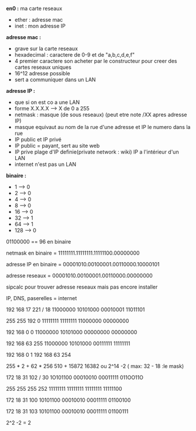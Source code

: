 **en0 :** ma carte reseaux

* ether : adresse mac
* inet : mon adresse IP 

**adresse mac :**

* grave sur la carte reseaux 
* hexadecimal : caractere de 0-9 et de "a,b,c,d,e,f"
* 4 premier caractere son acheter par le constructeur pour creer des cartes reseaux uniques
* 16^12 adresse possible 
* sert a communiquer dans un LAN

**adresse IP :**
 
 * que si on est co a une LAN
 * forme X.X.X.X --> X de 0 a 255
 * netmask : masque (de sous reseaux) (peut etre note /XX apres adresse IP)
 * masque equivaut au nom de la rue d'une adresse et IP le numero dans la rue 
 * IP public et IP privé
 * IP public = payant, sert au site web 
 * IP prive plage d'IP definie(private network : wiki) IP a l'intérieur d'un LAN
 * internet n'est pas un LAN 
 

 **binaire :**
 * 1 --> 0
 * 2 --> 0
 * 4 --> 0
 * 8 --> 0
 * 16 --> 0
 * 32 --> 1
 * 64 --> 1
 * 128 --> 0

 01100000 == 96 en binaire


netmask en binaire = 
11111111.11111111.11111100.00000000

adresse IP en binaire = 
00001010.00100001.00110000.10000101

adresse reseaux = 
00001010.00100001.00110000.00000000

sipcalc pour trouver adresse reseaux mais pas encore installer 

IP, DNS, paserelles = internet

192 168 17 221 / 18
11000000 10101000 00010001 11011101 

255 255 192 0
11111111 11111111 11000000 00000000

192 168 0 0
11000000 10101000 00000000 00000000

192 168 63 255
11000000 10101000 00111111 11111111

192 168 0 1
192 168 63 254

255 * 2 + 62 * 256
510 + 15872
16382
ou 2^14 -2 ( max: 32 - 18 :le mask)

172 18 31 102 / 30
1O101100 00010010 00011111 011OO11O

255 255 255 252
11111111 11111111 11111111 11111100

172 18 31 100
10101100 00010010 00011111 01100100

172 18 31 103
10101100 00010010 00011111
01100111

2^2 -2 = 2
